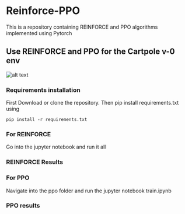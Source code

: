 # Reinforce-PPO
This is a repository containing REINFORCE and PPO algorithms implemented using Pytorch
## Use REINFORCE and PPO for the Cartpole v-0 env
![alt text](http://www.google.com/url?sa=i&url=https%3A%2F%2Fgym.openai.com%2Fenvs%2FCartPole-v1&psig=AOvVaw0BbzuZ8JWkd0V-gl66fvX0&ust=1640951512460000&source=images&cd=vfe&ved=0CAsQjRxqFwoTCMDr7_K6i_UCFQAAAAAdAAAAABAD/to/img.png)
### Requirements installation
First Download or clone the repository.
Then pip install requirements.txt using
```` 
pip install -r requirements.txt
```` 
### For REINFORCE
Go into the jupyter notebook and run it all
### REINFORCE Results

### For PPO
Navigate into the ppo folder and run the jupyter notebook train.ipynb
### PPO results

